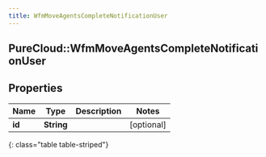 ```yaml
---
title: WfmMoveAgentsCompleteNotificationUser
---
```

## PureCloud::WfmMoveAgentsCompleteNotificationUser

## Properties

|Name | Type | Description | Notes|
|------------ | ------------- | ------------- | -------------|
| **id** | **String** |  | [optional] |
{: class="table table-striped"}


